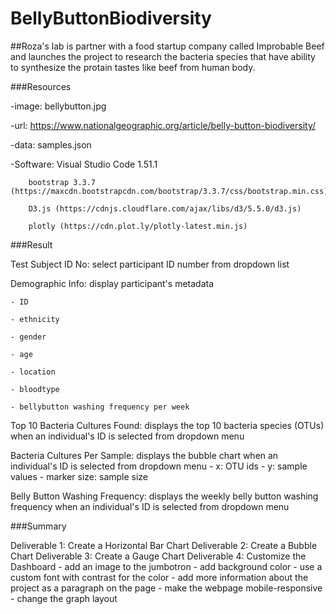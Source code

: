 # BellyButtonBiodiversity

##Roza's lab is partner with a food startup company called Improbable Beef and launches the project to research the bacteria species that have ability to synthesize the protain tastes like beef from human body.

###Resources

-image:	bellybutton.jpg 

-url: 		https://www.nationalgeographic.org/article/belly-button-biodiversity/

-data: 	samples.json

-Software: 	Visual Studio Code 1.51.1

		bootstrap 3.3.7 (https://maxcdn.bootstrapcdn.com/bootstrap/3.3.7/css/bootstrap.min.css)
		
		D3.js (https://cdnjs.cloudflare.com/ajax/libs/d3/5.5.0/d3.js)
		
		plotly (https://cdn.plot.ly/plotly-latest.min.js)

###Result

Test Subject ID No: select participant ID number from dropdown list

Demographic Info: display participant's metadata 

	- ID
	
	- ethnicity
	
	- gender
	
	- age
	
	- location
	
	- bloodtype
	
	- bellybutton washing frequency per week

Top 10 Bacteria Cultures Found: displays the top 10 bacteria species (OTUs) when an individual's ID is selected from dropdown menu 

Bacteria Cultures Per Sample: displays the bubble chart when an individual's ID is selected from dropdown menu
	- x: OTU ids
	- y: sample values
	- marker size: sample size

Belly Button Washing Frequency: displays the weekly belly button washing frequency when an individual's ID is selected from dropdown menu
		
###Summary

Deliverable 1: Create a Horizontal Bar Chart
Deliverable 2: Create a Bubble Chart
Deliverable 3: Create a Gauge Chart
Deliverable 4: Customize the Dashboard
	- add an image to the jumbotron
	- add background color
	- use a custom font with contrast for the color
	- add more information about the project as a paragraph on the page
	- make the webpage mobile-responsive
	- change the graph layout
